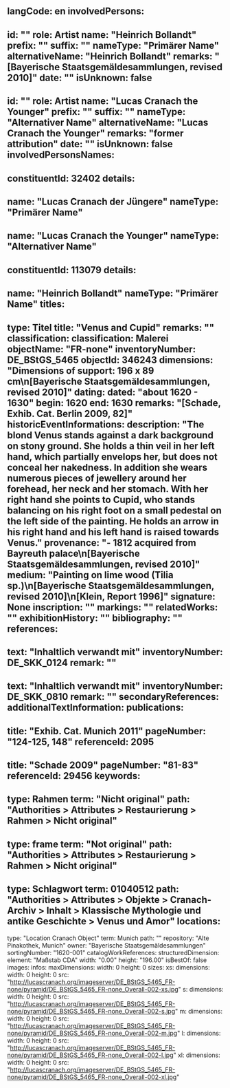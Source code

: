 langCode: en
involvedPersons: 
 - 
   id: ""
  role: Artist
  name: "Heinrich Bollandt"
  prefix: ""
  suffix: ""
  nameType: "Primärer Name"
  alternativeName: "Heinrich Bollandt"
  remarks: "[Bayerische Staatsgemäldesammlungen, revised 2010]"
  date: ""
  isUnknown: false
 - 
   id: ""
  role: Artist
  name: "Lucas Cranach the Younger"
  prefix: ""
  suffix: ""
  nameType: "Alternativer Name"
  alternativeName: "Lucas Cranach the Younger"
  remarks: "former attribution"
  date: ""
  isUnknown: false
involvedPersonsNames: 
 - 
   constituentId: 32402
  details: 
   - 
   name: "Lucas Cranach der Jüngere"
    nameType: "Primärer Name"
   - 
   name: "Lucas Cranach the Younger"
    nameType: "Alternativer Name"
 - 
   constituentId: 113079
  details: 
   - 
   name: "Heinrich Bollandt"
    nameType: "Primärer Name"
titles: 
 - 
   type: Titel
  title: "Venus and Cupid"
  remarks: ""
classification: 
 classification: Malerei
objectName: "FR-none"
inventoryNumber: DE_BStGS_5465
objectId: 346243
dimensions: "Dimensions of support: 196 x 89 cm\n[Bayerische Staatsgemäldesammlungen, revised 2010]"
dating: 
 dated: "about 1620 - 1630"
 begin: 1620
 end: 1630
 remarks: "[Schade, Exhib. Cat. Berlin 2009, 82]"
 historicEventInformations: 
description: "The blond Venus stands against a dark background on stony ground. She holds a thin veil in her left hand, which partially envelops her, but does not conceal her nakedness. In addition she wears numerous pieces of jewellery around her forehead, her neck and her stomach. With her right hand she points to Cupid, who stands balancing on his right foot on a small pedestal on the left side of the painting. He holds an arrow in his right hand and his left hand is raised towards Venus."
provenance: "- 1812 acquired from Bayreuth palace\n[Bayerische Staatsgemäldesammlungen, revised 2010]"
medium: "Painting on lime wood (Tilia sp.)\n[Bayerische Staatsgemäldesammlungen, revised 2010]\n[Klein, Report 1996]"
signature: None
inscription: ""
markings: ""
relatedWorks: ""
exhibitionHistory: ""
bibliography: ""
references: 
 - 
   text: "Inhaltlich verwandt mit"
  inventoryNumber: DE_SKK_0124
  remark: ""
 - 
   text: "Inhaltlich verwandt mit"
  inventoryNumber: DE_SKK_0810
  remark: ""
secondaryReferences: 
additionalTextInformation: 
publications: 
 - 
   title: "Exhib. Cat. Munich 2011"
  pageNumber: "124-125, 148"
  referenceId: 2095
 - 
   title: "Schade 2009"
  pageNumber: "81-83"
  referenceId: 29456
keywords: 
 - 
   type: Rahmen
  term: "Nicht original"
  path: "Authorities > Attributes > Restaurierung > Rahmen > Nicht original"
 - 
   type: frame
  term: "Not original"
  path: "Authorities > Attributes > Restaurierung > Rahmen > Nicht original"
 - 
   type: Schlagwort
  term: 01040512
  path: "Authorities > Attributes > Objekte > Cranach-Archiv > Inhalt > Klassische Mythologie und antike Geschichte > Venus und Amor"
locations: 
 - 
   type: "Location Cranach Object"
  term: Munich
  path: ""
repository: "Alte Pinakothek, Munich"
owner: "Bayerische Staatsgemäldesammlungen"
sortingNumber: "1620-001"
catalogWorkReferences: 
structuredDimension: 
 element: "Maßstab CDA"
 width: "0.00"
 height: "196.00"
isBestOf: false
images: 
 infos: 
  maxDimensions: 
   width: 0
   height: 0
 sizes: 
  xs: 
   dimensions: 
    width: 0
    height: 0
   src: "http://lucascranach.org/imageserver/DE_BStGS_5465_FR-none/pyramid/DE_BStGS_5465_FR-none_Overall-002-xs.jpg"
  s: 
   dimensions: 
    width: 0
    height: 0
   src: "http://lucascranach.org/imageserver/DE_BStGS_5465_FR-none/pyramid/DE_BStGS_5465_FR-none_Overall-002-s.jpg"
  m: 
   dimensions: 
    width: 0
    height: 0
   src: "http://lucascranach.org/imageserver/DE_BStGS_5465_FR-none/pyramid/DE_BStGS_5465_FR-none_Overall-002-m.jpg"
  l: 
   dimensions: 
    width: 0
    height: 0
   src: "http://lucascranach.org/imageserver/DE_BStGS_5465_FR-none/pyramid/DE_BStGS_5465_FR-none_Overall-002-l.jpg"
  xl: 
   dimensions: 
    width: 0
    height: 0
   src: "http://lucascranach.org/imageserver/DE_BStGS_5465_FR-none/pyramid/DE_BStGS_5465_FR-none_Overall-002-xl.jpg"